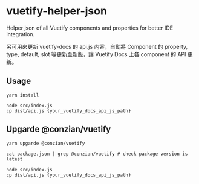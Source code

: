 # vuetify-helper-json
Helper json of all Vuetify components and properties for better IDE integration.

另可用來更新 vuetify-docs 的 api.js 內容，自動將 Component 的 property, type, default, slot 等更新至新版，讓 Vuetify Docs 上各 component 的 API 更新。

## Usage

```
yarn install

node src/index.js
cp dist/api.js {your_vuetify_docs_api_js_path}
```

## Upgarde @conzian/vuetify

```
yarn upgarde @conzian/vuetify

cat package.json | grep @conzian/vuetify # check package version is latest

node src/index.js
cp dist/api.js {your_vuetify_docs_api_js_path}
```
